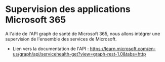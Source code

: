 # Supervision des applications Microsoft 365

A l'aide de l'API graph de santé de Microsoft 365, nous allons intégrer une supervision de l'ensemble des services de Microsoft.

- Lien vers la documentation de l'API : https://learn.microsoft.com/en-us/graph/api/servicehealth-get?view=graph-rest-1.0&tabs=http

